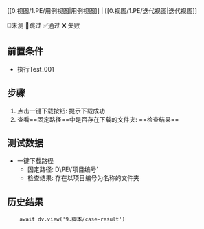 [[0.视图/1.PE/用例视图|用例视图]] | [[0.视图/1.PE/迭代视图|迭代视图]]

 ◻️未测    🚫跳过     ✅通过    ❌ 失败
## 前置条件

- 执行Test_001

## 步骤

1. 点击一键下载按钮: 提示下载成功
2. 查看==固定路径==中是否存在下载的文件夹: ==检查结果==

## 测试数据

- 一键下载路径
	- 固定路径: D\PE\‘项目编号’
	- 检查结果: 存在以项目编号为名称的文件夹

## 历史结果

```dataviewjs
    await dv.view('9.脚本/case-result')
```
